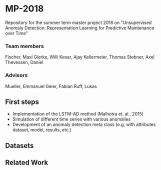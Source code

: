 # MP-2018

Repository for the summer term master project 2018 on "Unsupervised Anomaly Detection: Representation Learning for Predictive Maintenance over Time"

### Team members

Fischer, Maxi
Gierke, Willi
Kesar, Ajay
Kellermeier, Thomas
Stebner, Axel
Thevessen, Daniel

### Advisors

Mueller, Emmanuel
Geier, Fabian
Ruff, Lukas

## First steps

* Implementation of the LSTM-AD method (Malhotra et. al., 2015)
* Simulation of different time series with various anomalies
* Development of an anomaly detection meta class (e.g. with attributes dataset, model, results, etc.)

## Datasets

## Related Work
